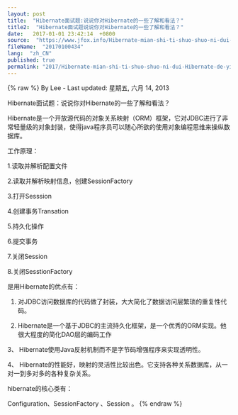 ```yaml
---
layout: post
title:  "Hibernate面试题:说说你对Hibernate的一些了解和看法？"
title2:  "Hibernate面试题说说你对Hibernate的一些了解和看法？"
date:   2017-01-01 23:42:14  +0800
source:  "https://www.jfox.info/Hibernate-mian-shi-ti-shuo-shuo-ni-dui-Hibernate-de-yi-xie-liao-jie-he-kan-fa.html"
fileName:  "20170100434"
lang:  "zh_CN"
published: true
permalink: "2017/Hibernate-mian-shi-ti-shuo-shuo-ni-dui-Hibernate-de-yi-xie-liao-jie-he-kan-fa.html"
---
```

{% raw %}
By Lee - Last updated: 星期五, 六月 14, 2013

Hibernate面试题：说说你对Hibernate的一些了解和看法？

Hibernate是一个开放源代码的对象关系映射（ORM）框架，它对JDBC进行了非常轻量级的对象封装，使得java程序员可以随心所欲的使用对象编程思维来操纵数据库。

工作原理：

1.读取并解析配置文件

2.读取并解析映射信息，创建SessionFactory

3.打开Sesssion

4.创建事务Transation

5.持久化操作

6.提交事务

7.关闭Session

8.关闭SesstionFactory

是用Hibernate的优点有：

1. 对JDBC访问数据库的代码做了封装，大大简化了数据访问层繁琐的重复性代码。

2. Hibernate是一个基于JDBC的主流持久化框架，是一个优秀的ORM实现。他很大程度的简化DAO层的编码工作

3、 Hibernate使用Java反射机制而不是字节码增强程序来实现透明性。

4、 Hibernate的性能好，映射的灵活性比较出色。它支持各种关系数据库，从一对一到多对多的各种复杂关系。

hibernate的核心类有：

Configuration、SessionFactory 、Session 。
{% endraw %}